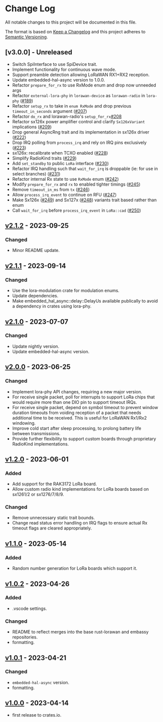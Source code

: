# Change Log

All notable changes to this project will be documented in this file.

The format is based on [Keep a Changelog](http://keepachangelog.com/)
and this project adheres to [Semantic Versioning](http://semver.org/).

## [v3.0.0] - Unreleased

- Switch SpiInterface to use SpiDevice trait.
- Implement functionality for continuous wave mode.
- Support preamble detection allowing LoRaWAN RX1+RX2 reception.
- Update embedded-hal-async version to 1.0.0.
- Refactor `prepare_for_rx` to use RxMode enum and drop now unneeded args
- Refactor `external-lora-phy` in `lorawan-device` as `lorawan-radio` in `lora-phy` ([#189](https://github.com/lora-rs/lora-rs/pull/189))
- Refactor `setup_rx` to take in `enum RxMode` and drop previous `timeout_in_seconds` argument ([#207](https://github.com/lora-rs/lora-rs/pull/207))
- Refactor `do_rx` and lorawan-radio's `setup_for_rx`[#208](https://github.com/lora-rs/lora-rs/pull/208)
- Refactor sx126x power amplifier control and clarify `Sx126xVariant` implications ([#209](https://github.com/lora-rs/lora-rs/pull/209))
- Drop general AsyncRng trait and its implementation in sx126x driver ([#222](https://github.com/lora-rs/lora-rs/pull/227))
- Drop IRQ polling from `process_irq` and rely on IRQ pins exclusively ([#223](https://github.com/lora-rs/lora-rs/pull/223))
- sx126x: recalibrate when TCXO enabled ([#228](https://github.com/lora-rs/lora-rs/pull/228))
- Simplify RadioKind traits ([#229](https://github.com/lora-rs/lora-rs/pull/229))
- Add `set_standby` to public `LoRa` interface ([#230](https://github.com/lora-rs/lora-rs/pull/230))
- Refactor IRQ handling such that `wait_for_irq` is droppable (ie: for use in select branches) ([#231](https://github.com/lora-rs/lora-rs/pull/231))
- Refactor internal Rx state to use `RxMode` enum ([#242](https://github.com/lora-rs/lora-rs/pull/242))
- Modify `prepare_for_rx` and `rx` to enabled tighter timings ([#245](https://github.com/lora-rs/lora-rs/pull/245))
- Remove `timeout_in_ms` from `tx` ([#246](https://github.com/lora-rs/lora-rs/pull/246))
- Allow `process_irq_event` to continue on RFU ([#247](https://github.com/lora-rs/lora-rs/pull/247))
- Make Sx126x ([#249](https://github.com/lora-rs/lora-rs/pull/249)) and Sx127x ([#248](https://github.com/lora-rs/lora-rs/pull/248)) variants trait based rather than enum 
- Call `wait_for_irq` before `process_irq_event` in `LoRa::cad` ([#250](https://github.com/lora-rs/lora-rs/pull/250))

## [v2.1.2] - 2023-09-25

### Changed
- Minor README update.

## [v2.1.1] - 2023-09-14

### Changed
- Use the lora-modulation crate for modulation enums.
- Update dependencies.
- Make embedded_hal_async::delay::DelayUs available publically to avoid a dependency in crates using lora-phy.

## [v2.1.0] - 2023-07-07

### Changed
- Update nightly version.
- Update embedded-hal-async version.

## [v2.0.0] - 2023-06-25

### Changed
- Implement lora-phy API changes, requiring a new major version.
- For receive single packet, poll for interrupts to support LoRa chips that would require more than one DIO pin to support timeout IRQs.
- For receive single packet, depend on symbol timeout to prevent window duration timeouts from voiding reception of a packet that needs additional time to be received. This is useful for LoRaWAN Rx1/Rx2 windowing.
- Improve cold start after sleep processing, to prolong battery life between transmissions.
- Provide further flexibility to support custom boards through proprietary RadioKind implementations.

## [v1.2.0] - 2023-06-01

### Added
- Add support for the RAK3172 LoRa board.
- Allow custom radio kind implementations for LoRa boards based on sx1261/2 or sx1276/7/8/9.

### Changed
- Remove unnecessary static trait bounds.
- Change read status error handling on IRQ flags to ensure actual Rx timeout flags are cleared appropriately.

## [v1.1.0] - 2023-05-14

### Added
- Random number generation for LoRa boards which support it.

## [v1.0.2] - 2023-04-26

### Added
- .vscode settings.

### Changed
- README to reflect merges into the base rust-lorawan and embassy repositories.
- formatting.

## [v1.0.1] - 2023-04-21

### Changed
- `embedded-hal-async` version.
- formatting.

## [v1.0.0] - 2023-04-14

- first release to crates.io.


[Unreleased]: https://github.com/embassy-rs/lora-phy/compare/v2.1.2...HEAD
[v2.1.2]: https://github.com/embassy-rs/lora-phy/compare/v2.1.1...v2.1.2
[v2.1.1]: https://github.com/embassy-rs/lora-phy/compare/v2.1.0...v2.1.1
[v2.1.0]: https://github.com/embassy-rs/lora-phy/compare/v2.0.0...v2.1.0
[v2.0.0]: https://github.com/embassy-rs/lora-phy/compare/v1.2.0...v2.0.0
[v1.2.0]: https://github.com/embassy-rs/lora-phy/compare/v1.1.0...v1.2.0
[v1.1.0]: https://github.com/embassy-rs/lora-phy/compare/v1.0.2...v1.1.0
[v1.0.2]: https://github.com/embassy-rs/lora-phy/compare/v1.0.1...v1.0.2
[v1.0.1]: https://github.com/embassy-rs/lora-phy/compare/v1.0.0...v1.0.1
[v1.0.0]: https://github.com/embassy-rs/lora-phy/tree/v1.0.0
